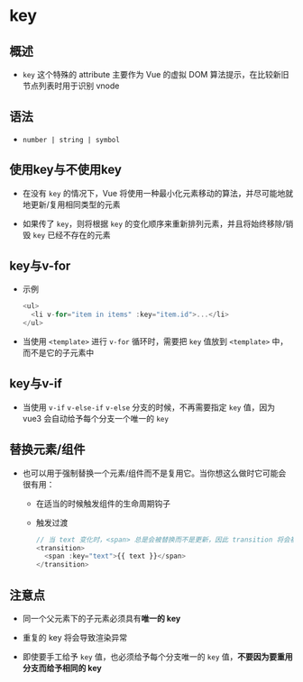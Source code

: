 # key

## 概述

  - `key` 这个特殊的 attribute 主要作为 Vue 的虚拟 DOM 算法提示，在比较新旧节点列表时用于识别 vnode

## 语法

  - `number | string | symbol`

## 使用key与不使用key

  - 在没有 `key` 的情况下，Vue 将使用一种最小化元素移动的算法，并尽可能地就地更新/复用相同类型的元素

  - 如果传了 `key`，则将根据 `key` 的变化顺序来重新排列元素，并且将始终移除/销毁 `key` 已经不存在的元素

## key与v-for

  - 示例

    ```js
    <ul>
      <li v-for="item in items" :key="item.id">...</li>
    </ul>
    ```

  - 当使用 `<template>` 进行 `v-for` 循环时，需要把 `key` 值放到 `<template>` 中，而不是它的子元素中

## key与v-if

  - 当使用 `v-if` `v-else-if` `v-else` 分支的时候，不再需要指定 `key` 值，因为 vue3 会自动给予每个分支一个唯一的 `key`

## 替换元素/组件

  - 也可以用于强制替换一个元素/组件而不是复用它。当你想这么做时它可能会很有用：

      - 在适当的时候触发组件的生命周期钩子

      - 触发过渡

        ```typescript
        // 当 text 变化时，<span> 总是会被替换而不是更新，因此 transition 将会被触发
        <transition>
          <span :key="text">{{ text }}</span>
        </transition>
        ```

## 注意点

  - 同一个父元素下的子元素必须具有**唯一的 key**

  - 重复的 key 将会导致渲染异常

  - 即使要手工给予 `key` 值，也必须给予每个分支唯一的 `key` 值，**不要因为要重用分支而给予相同的 key**
